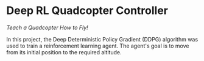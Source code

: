 # Deep RL Quadcopter Controller

*Teach a Quadcopter How to Fly!*

In this project, the Deep Deterministic Policy Gradient (DDPG) algorithm was used to train a reinforcement learning agent. 
The agent's goal is to move from its initial position to the required altitude.
